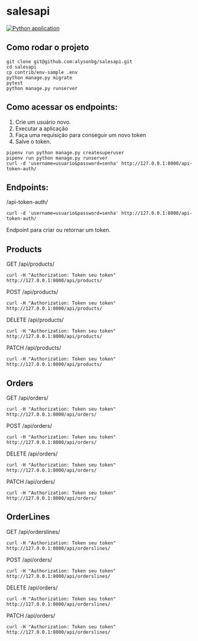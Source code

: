 # salesapi
[![Python application](https://github.com/alysonbg/salesapi/actions/workflows/django_project.yml/badge.svg)](https://github.com/alysonbg/salesapi/actions/workflows/django_project.yml)

## Como rodar o projeto
```console
git clone git@github.com:alysonbg/salesapi.git
cd salesapi
cp contrib/env-sample .env
python manage.py migrate
pytest
python manage.py runserver
```
## Como acessar os endpoints:
1. Crie um usuário novo.
2. Executar a aplicação   
3. Faça uma requisição para conseguir um novo token
4. Salve o token.

```console
pipenv run python manage.py createsuperuser
pipenv run python manage.py runserver
curl -d 'username=usuario&password=senha' http://127.0.0.1:8000/api-token-auth/
```

## Endpoints:
/api-token-auth/
```console
curl -d 'username=usuario&password=senha' http://127.0.0.1:8000/api-token-auth/
```

Endpoint para criar ou retornar um token.

## Products
GET /api/products/
```console
curl -H "Authorization: Token seu token" http://127.0.0.1:8000/api/products/
```

POST /api/products/
```console
curl -H "Authorization: Token seu token" http://127.0.0.1:8000/api/products/
```

DELETE /api/products/
```console
curl -H "Authorization: Token seu token" http://127.0.0.1:8000/api/products/
```

PATCH /api/products/
```console
curl -H "Authorization: Token seu token" http://127.0.0.1:8000/api/products/
```

## Orders
GET /api/orders/
```console
curl -H "Authorization: Token seu token" http://127.0.0.1:8000/api/orders/
```

POST /api/orders/
```console
curl -H "Authorization: Token seu token" http://127.0.0.1:8000/api/orders/
```

DELETE /api/orders/
```console
curl -H "Authorization: Token seu token" http://127.0.0.1:8000/api/orders/
```

PATCH /api/orders/
```console
curl -H "Authorization: Token seu token" http://127.0.0.1:8000/api/orders/
```

## OrderLines
GET /api/orderslines/
```console
curl -H "Authorization: Token seu token" http://127.0.0.1:8000/api/orderslines/
```

POST /api/orders/
```console
curl -H "Authorization: Token seu token" http://127.0.0.1:8000/api/orderslines/
```

DELETE /api/orders/
```console
curl -H "Authorization: Token seu token" http://127.0.0.1:8000/api/orderslines/
```

PATCH /api/orders/
```console
curl -H "Authorization: Token seu token" http://127.0.0.1:8000/api/orderslines/
```


